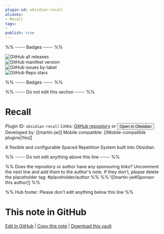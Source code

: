 ```yaml
---
plugin-id: obsidian-recall
aliases:
- Recall
tags: 
- 
publish: true
---
```


%% ----- Badges ----- %%

![GitHub all releases](https://img.shields.io/github/downloads/martin-jw/obsidian-recall/total?color=573E7A&logo=github&style=for-the-badge)   
![GitHub manifest version](https://img.shields.io/github/manifest-json/v/martin-jw/obsidian-recall?color=573E7A&logo=github&style=for-the-badge)   
![GitHub issues by-label](https://img.shields.io/github/issues/martin-jw/obsidian-recall/help%20wanted?color=573E7A&logo=github&style=for-the-badge)   
![GitHub Repo stars](https://img.shields.io/github/stars/martin-jw/obsidian-recall?color=573E7A&logo=github&style=for-the-badge)

%% ----- Badges ----- %%

%% ----- Do not edit this section ----- %%

# Recall

Plugin ID: `obsidian-recall`
Links: [GitHub repository](https://github.com/martin-jw/obsidian-recall) or [<button id=HH>Open in Obsidian</button>](obsidian://goto-plugin?id=obsidian-recall)
Developed by: [[martin-jw]]
Mobile compatible: [[Mobile-compatible plugins|Yes]]

A flexible and configurable Spaced Repetition System built into Obsidian.

%% ----- Do not edit anything above this line ----- %% 

%% Does the repository or author have any sponsoring links? Uncomment the next line and add them to the author's note. If they don't, please delete the placeholder tag: #placeholder/author %%
%% ![[martin-jw#Sponsor this author]] %%

%% Hub footer: Please don't edit anything below this line %%

# This note in GitHub

<span class="git-footer">[Edit In GitHub](https://github.dev/obsidian-community/obsidian-hub/blob/main/02%20-%20Community%20Expansions/02.05%20All%20Community%20Expansions/Plugins/obsidian-recall.md "git-hub-edit-note") | [Copy this note](https://raw.githubusercontent.com/obsidian-community/obsidian-hub/main/02%20-%20Community%20Expansions/02.05%20All%20Community%20Expansions/Plugins/obsidian-recall.md "git-hub-copy-note") | [Download this vault](https://github.com/obsidian-community/obsidian-hub/archive/refs/heads/main.zip "git-hub-download-vault") </span>
